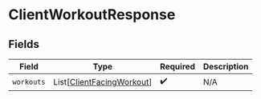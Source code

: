# ClientWorkoutResponse


## Fields

| Field                                                                   | Type                                                                    | Required                                                                | Description                                                             |
| ----------------------------------------------------------------------- | ----------------------------------------------------------------------- | ----------------------------------------------------------------------- | ----------------------------------------------------------------------- |
| `workouts`                                                              | List[[ClientFacingWorkout](../../models/shared/clientfacingworkout.md)] | :heavy_check_mark:                                                      | N/A                                                                     |